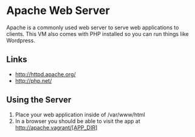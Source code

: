 # Apache Web Server

Apache is a commonly used web server to serve web applications to clients. This VM also comes with PHP installed so you can run things like Wordpress.

Links
-----
* http://httpd.apache.org/
* http://php.net/

Using the Server
----------------
1. Place your web application inside of /var/www/html
2. In a browser you should be able to visit the app at http://apache.vagrant/[APP_DIR]
